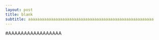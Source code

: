```yaml
---
layout: post
title: blank
subtitle: aaaaaaaaaaaaaaaaaaaaaaaaaaaaaaaaaaaaaaaaaaaaaaaaaaaaaaa
---
```


#AAAAAAAAAAAAAAAAA